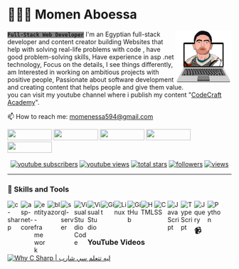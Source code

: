<h1 align="left">👨🏻‍💻 Momen Aboessa</h1>
 <strong><code style="background:gray;">Full-Stack Web Developer</code></strong>
<img src="https://github.com/momenaboessa/momenaboessa/blob/main/2-min-min.png" align="right" width=25% />
I'm an Egyptian full-stack developer and content creator building Websites that help with solving real-life problems with code
, have good problem-solving skills, Have experience in asp .net technology, Focus on the details, I see things differently, am Interested in working on ambitious projects with positive people, Passionate about software development and creating content that helps people and give them value.<br/> you can visit my youtube channel where i publish my content "<a href='https://www.youtube.com/@codecraftacademy'>CodeCraft Academy<a/>".<br/>

📫 How to reach me: momenessa594@gmail.com

<p align="left">
   <a href="https://www.facebook.com/momen.essa594"><img style="height: 25px; width: 100px;" src="https://img.shields.io/badge/facebook-%230177B5?style=flat&logo=facebook&logoColor=white"/></a>
   <a href="https://www.linkedin.com/in/momenaboessa"><img style="height: 25px; width: 100px;" src="https://img.shields.io/badge/linkedin-%230177B5?style=flat&logo=linkedin&logoColor=white"></a>
   <a href="https://www.youtube.com/@codecraftacademy"><img style="height: 25px; width: 100px;" src="https://img.shields.io/badge/youtube-%23FF0000?style=flat&logo=youtube&logoColor=white"/></a>
   <a href="https://www.instagram.com/momenaboessa1"><img style="height: 25px; width: 100px;" src="https://img.shields.io/badge/instagram-%23E4415F?style=flat&logo=instagram&logoColor=white"/></a>
    <a href="https://www.twitter.com/codecraftacadmy"><img style="height: 25px; width: 100px;" src="https://img.shields.io/badge/twitter-%230177B5?style=flat&logo=twitter&logoColor=white"/></a>
 </p>
 
 <!-- Social badges section -->
<p align="center">
  <a href="https://www.youtube.com/@codecraftacademy?sub_confirmation=1">
    <img alt="youtube subscribers" title="Subscribe to my YouTube channel" src="https://freshidea.com/jonah/app/youtube-stats-badges/subscribers-badge.php"/></a>
  <a href="https://www.youtube.com/@codecraftacademy">
    <img alt="youtube views" title="YouTube views" src="https://freshidea.com/jonah/app/youtube-stats-badges/view-count-badge.php"/></a> 
  <a href="https://github.com/DenverCoder1?tab=repositories&sort=stargazers">
    <img alt="total stars" title="Total stars on GitHub" src="https://custom-icon-badges.demolab.com/github/stars/DenverCoder1?color=55960c&style=for-the-badge&labelColor=488207&logo=star"/></a>
  <a href="https://github.com/DenverCoder1?tab=followers">
    <img alt="followers" title="Follow me on Github" src="https://custom-icon-badges.demolab.com/github/followers/DenverCoder1?color=236ad3&labelColor=1155ba&style=for-the-badge&logo=person-add&label=Follow&logoColor=white"/></a>
  <a href="https://github.com/DenverCoder1/Simple-View-Counter">
    <img alt="views" title="GitHub profile views" src="https://freshidea.com/jonah/app/DenverCoder1-profile-views"/></a>
</p>
 
 
<hr/>
<h3 align="left">🤖 Skills and Tools</h3>
<img align="left" alt="c-sharp" width="30px" src="https://cdn-icons-png.flaticon.com/512/6132/6132221.png" style="max-width: 100%;">
<img align="left" alt="asp-net-core" width="30px" src="https://upload.wikimedia.org/wikipedia/commons/thumb/e/ee/.NET_Core_Logo.svg/1200px-.NET_Core_Logo.svg.png" style="max-width: 100%;">
<img align="left" alt="entity-framework" width="30px" src="https://codeopinion.com/wp-content/uploads/2017/10/Bitmap-MEDIUM_Entity-Framework-Core-Logo_2colors_Square_Boxed_RGB.png" style="max-width: 100%;">
<img align="left" alt="blazor" width="30px" src="https://upload.wikimedia.org/wikipedia/commons/thumb/d/d0/Blazor.png/800px-Blazor.png" style="max-width: 100%;">
<img align="left" alt="sql-server" width="30px" src="https://cdn-icons-png.flaticon.com/512/5968/5968364.png" style="max-width: 100%;">
<img align="left" width="30px" style="max-width:100%;" alt="Visual Studio Code" title="Visual Studio Code" src="https://camo.githubusercontent.com/5a2964af16547c641a38a1c3b361b07a6aa212fd/68747470733a2f2f696d672e69636f6e73382e636f6d2f666c75656e742f34382f3030303030302f76697375616c2d73747564696f2d636f64652d323031392e706e67">
<img align="left" width="30px" alt="Visual Studio" style="max-width:100%;" src="https://upload.wikimedia.org/wikipedia/commons/thumb/2/2c/Visual_Studio_Icon_2022.svg/2048px-Visual_Studio_Icon_2022.svg.png">
<img align="left" alt="Git" width="30px" src="https://cdn.jsdelivr.net/gh/devicons/devicon/icons/git/git-original.svg" style="max-width: 100%;">
<img align="left" alt="Linux" width="30px" src="https://cdn.jsdelivr.net/gh/devicons/devicon/icons/linux/linux-original.svg" style="max-width: 100%;">
<img align="left" alt="GitHub" width="30px" src="https://cdn-icons-png.flaticon.com/512/5968/5968866.png" style="max-width: 100%;">
<img align="left" alt="HTML" width="30px" src="https://cdn.jsdelivr.net/gh/devicons/devicon/icons/html5/html5-plain.svg" style="max-width: 100%;">
<img align="left" alt="CSS" width="30px" src="https://cdn.jsdelivr.net/gh/devicons/devicon/icons/css3/css3-plain.svg" style="max-width: 100%;">
<img align="left" alt="JavaScript" width="30px" src="https://cdn.jsdelivr.net/gh/devicons/devicon/icons/javascript/javascript-plain.svg" style="max-width: 100%;">
<img align="left" alt="TypeScript" width="30px" src="https://cdn.jsdelivr.net/gh/devicons/devicon/icons/typescript/typescript-plain.svg" style="max-width: 100%;">
<img align="left" alt="Jquery" width="30px" src="https://cdn.iconscout.com/icon/free/png-256/jquery-8-1175153.png" style="max-width: 100%;">
<img align="left" alt="Python" width="30px" src="https://cdn.jsdelivr.net/gh/devicons/devicon/icons/python/python-plain.svg" style="max-width: 100%;">

<br/><h1 dir="auto"></h1>
<h3 align="left">📹 YouTube Videos</h3>
<p> <a href="https://www.youtube.com/watch?v=P65Losa0iUs&t=19s" rel="nofollow"><img src="" alt="Why C Sharp | ليه تتعلم سي شارب" title="Why C Sharp | ليه تتعلم سي شارب" data-canonical-src="https://ytcards.demolab.com/?id=o07kRSvz7yM&amp;title=The+Untold+Story+of+OpenAI+-+Microsoft%27s+Takeover&amp;lang=en&amp;timestamp=1680613236&amp;background_color=%230d1117&amp;title_color=%23ffffff&amp;stats_color=%23dedede&amp;width=250&amp;duration=1176" style="max-width: 100%;"></a>
 </p>
 
 
 
 
 
